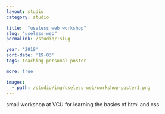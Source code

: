 ```yaml
---
layout: studio
category: studio

title:  "useless web workshop"
slug: "useless-web"
permalink: /studio/:slug

year: '2019'
sort-date: '19-03'
tags: teaching personal poster

more: true

images:
  - path: /studio/img/useless-web/workshop-poster1.png
---
```


<p>small workshop at VCU for learning the basics of html and css</p>